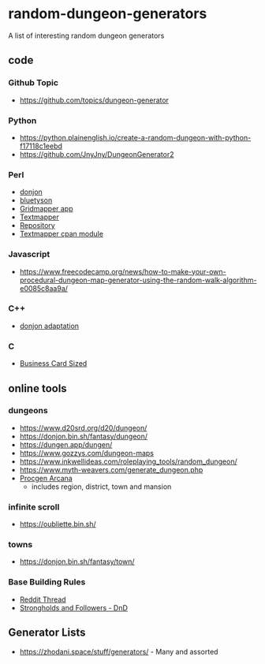 # random-dungeon-generators
A list of interesting random dungeon generators

## code
### Github Topic
- https://github.com/topics/dungeon-generator

### Python
- https://python.plainenglish.io/create-a-random-dungeon-with-python-f17118c1eebd
- https://github.com/JnyJny/DungeonGenerator2

### Perl
- [donjon](https://donjon.bin.sh/code/dungeon/)
- [bluetyson](https://github.com/bluetyson/donjonrp/blob/master/dungeon/dungeon.pl) 
- [Gridmapper app](https://alexschroeder.ch/cgit/gridmapper/about/)
 - [Textmapper](https://campaignwiki.org/text-mapper/gridmapper?type=square)
 - [Repository](https://alexschroeder.ch/software/Gridmapper)
- [Textmapper cpan module](https://metacpan.org/pod/Game::TextMapper::Command::random)

### Javascript
- https://www.freecodecamp.org/news/how-to-make-your-own-procedural-dungeon-map-generator-using-the-random-walk-algorithm-e0085c8aa9a/

### C++
- [donjon adaptation](https://github.com/ehei1/donjon)

### C
- [Business Card Sized](https://gist.github.com/munificent/b1bcd969063da3e6c298be070a22b604)

## online tools
### dungeons
- https://www.d20srd.org/d20/dungeon/
- https://donjon.bin.sh/fantasy/dungeon/
- https://dungen.app/dungen/
- https://www.gozzys.com/dungeon-maps
- https://www.inkwellideas.com/roleplaying_tools/random_dungeon/
- https://www.myth-weavers.com/generate_dungeon.php
- [Procgen Arcana](https://watabou.github.io/)
    - includes region, district, town and mansion

### infinite scroll
- https://oubliette.bin.sh/

### towns
- https://donjon.bin.sh/fantasy/town/

### Base Building Rules
- [Reddit Thread](https://www.reddit.com/r/RPGdesign/comments/brvv5c/games_with_good_basebuilding_rules/)
- [Strongholds and Followers - DnD](https://shop.mcdmproductions.com/en-au/products/strongholds-followers-pdf)


## Generator Lists
- https://zhodani.space/stuff/generators/ - Many and assorted

